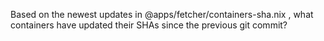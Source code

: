 Based on the newest updates in @apps/fetcher/containers-sha.nix , what containers have updated their SHAs since the previous git commit?
